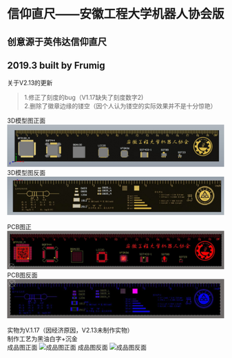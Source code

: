# 信仰直尺——安徽工程大学机器人协会版
## 创意源于英伟达信仰直尺
## 2019.3 built by Frumig
关于V2.13的更新<br>
>1.修正了刻度的bug（V1.17缺失了刻度数字2)<br>
>2.删除了徽章边缘的镂空（因个人认为镂空的实际效果并不是十分惊艳）

3D模型图正面
![3D模型图正面](https://github.com/El-Psy-Congro/Faith-ruler-Version-of-Robot-Association/blob/master/Images/3D_model_diagram_A.jpg)
3D模型图反面
![3D模型图反面](https://github.com/El-Psy-Congro/Faith-ruler-Version-of-Robot-Association/blob/master/Images/3D_model_diagram_B.jpg)

PCB图正
![PCB图正面](https://github.com/El-Psy-Congro/Faith-ruler-Version-of-Robot-Association/blob/master/Images/PCB_A.jpg)
PCB图反面
![PCB图反面](https://github.com/El-Psy-Congro/Faith-ruler-Version-of-Robot-Association/blob/master/Images/PCB_B.jpg)

实物为V.1.17（因经济原因，V2.13未制作实物）<br>
制作工艺为黑油白字+沉金<br>
成品图正面
![成品图正面](https://github.com/El-Psy-Congro/Faith-ruler-Version-of-Robot-Association/blob/master/Images/Finished_product_drawing_A.jpg)
成品图反面
![成品图反面](https://github.com/El-Psy-Congro/Faith-ruler-Version-of-Robot-Association/blob/master/Images/Finished_product_drawing_B.jpg)